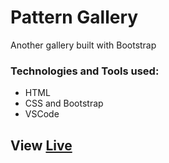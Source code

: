 # Pattern Gallery

Another gallery built with Bootstrap 

### Technologies and Tools used:

- HTML
- CSS and Bootstrap
- VSCode

## View [Live](https://codepen.io/laura-rodd/full/bGdKePW)
